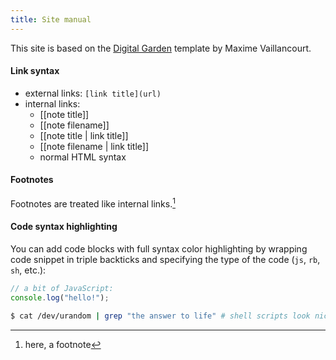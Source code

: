 ```yaml
---
title: Site manual
---
```


This site is based on the [Digital Garden](https://github.com/maximevaillancourt/digital-garden-jekyll-template/) template by Maxime Vaillancourt. 

#### Link syntax
- external links: `[link title](url)`
- internal links:
  - [[note title]]
  - [[note filename]]
  - [[note title | link title]]
  - [[note filename | link title]]
  - normal HTML syntax

#### Footnotes

Footnotes are treated like internal links.[^1]

[^1]: here, a footnote


#### Code syntax highlighting

You can add code blocks with full syntax color highlighting by wrapping code snippet in triple backticks and specifying the type of the code (`js`, `rb`, `sh`, etc.):

```js
// a bit of JavaScript:
console.log("hello!");
```

```sh
$ cat /dev/urandom | grep "the answer to life" # shell scripts look nice too
```
